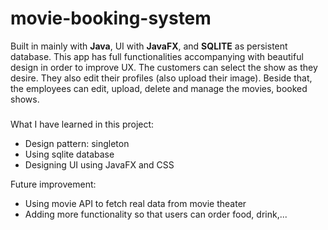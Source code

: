 # movie-booking-system
Built in mainly with <b>Java</b>, UI with <b>JavaFX</b>, and <b>SQLITE</b> as persistent database. This app has full functionalities accompanying with beautiful design in order to improve UX. The customers can select the show as they desire. They also edit their profiles (also upload their image). Beside that, the employees can edit, upload, delete and manage the movies, booked shows.

<h3></h3>

What I have learned in this project:
  - Design pattern: singleton
  - Using sqlite database
  - Designing UI using JavaFX and CSS

Future improvement:
  - Using movie API to fetch real data from movie theater
  - Adding more functionality so that users can order food, drink,...
